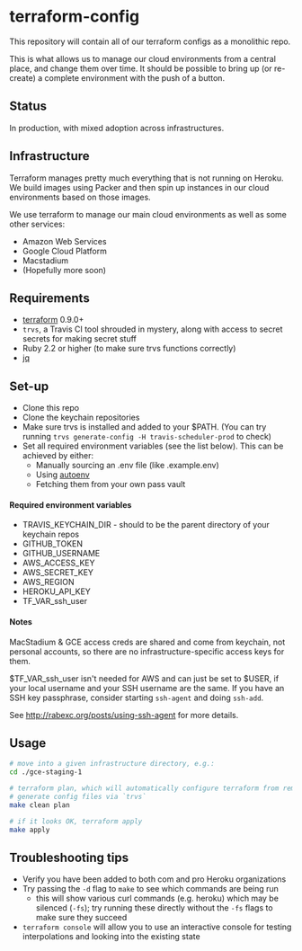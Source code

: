 # terraform-config

This repository will contain all of our terraform configs as a monolithic repo.

This is what allows us to manage our cloud environments from a central place,
and change them over time. It should be possible to bring up (or re-create) a
complete environment with the push of a button.

## Status

In production, with mixed adoption across infrastructures.

## Infrastructure

Terraform manages pretty much everything that is not running on Heroku. We build
images using Packer and then spin up instances in our cloud environments based
on those images.

We use terraform to manage our main cloud environments as well as some other
services:

* Amazon Web Services
* Google Cloud Platform
* Macstadium
* (Hopefully more soon)

## Requirements

* [terraform](https://www.terraform.io/) 0.9.0+
* `trvs`, a Travis CI tool shrouded in mystery, along with access to
  secret secrets for making secret stuff
* Ruby 2.2 or higher (to make sure trvs functions correctly)
* [jq](https://stedolan.github.io/jq/)


## Set-up

* Clone this repo
* Clone the keychain repositories
* Make sure trvs is installed and added to your $PATH. (You can try
running `trvs generate-config -H travis-scheduler-prod` to check)
* Set all required environment variables (see the list below). This
can be achieved by either:
	* Manually sourcing an .env file (like .example.env)
	* Using [autoenv](https://github.com/kennethreitz/autoenv)
	* Fetching them from your own pass vault

#### Required environment variables

* TRAVIS_KEYCHAIN_DIR  - should to  be the parent directory of your keychain
repos
* GITHUB_TOKEN
* GITHUB_USERNAME
* AWS_ACCESS_KEY
* AWS_SECRET_KEY
* AWS_REGION
* HEROKU_API_KEY
* TF_VAR_ssh_user

#### Notes

MacStadium & GCE access creds are shared and come from keychain, not
personal accounts, so there are no infrastructure-specific access keys
for them.

$TF_VAR_ssh_user isn't needed for AWS and can just be set to $USER, if
your local username and your SSH username are the same. If you have an
SSH key passphrase, consider starting `ssh-agent` and doing `ssh-add`.

See http://rabexc.org/posts/using-ssh-agent for more details.


## Usage

``` bash
# move into a given infrastructure directory, e.g.:
cd ./gce-staging-1

# terraform plan, which will automatically configure terraform from remote and
# generate config files via `trvs`
make clean plan

# if it looks OK, terraform apply
make apply
```


## Troubleshooting tips

* Verify you have been added to both com and pro Heroku organizations
* Try passing the `-d` flag to `make` to see which commands are being
run
	* this will show various curl commands (e.g. heroku) which may be
	silenced (`-fs`); try running these directly without the `-fs`
	flags to make sure they succeed
* `terraform console` will allow you to use an interactive console for
  testing interpolations and looking into the existing state
